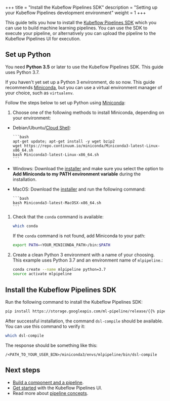 +++
title = "Install the Kubeflow Pipelines SDK"
description = "Setting up your Kubeflow Pipelines development environment"
weight = 1
+++

This guide tells you how to install the 
[Kubeflow Pipelines SDK](https://github.com/kubeflow/pipelines/tree/master/sdk)
which you can use to build machine learning pipelines. You can use the SDK
to execute your pipeline, or alternatively you can upload the pipeline to
the Kubeflow Pipelines UI for execution.

## Set up Python

You need **Python 3.5** or later to use the Kubeflow Pipelines SDK. This
guide uses Python 3.7.

If you haven't yet set up a Python 3 environment, do so now. This guide
recommends [Miniconda](https://conda.io/miniconda.html), but you can use
a virtual environment manager of your choice, such as `virtualenv`.

Follow the steps below to set 
up Python using [Miniconda](https://conda.io/miniconda.html):

1. Choose one of the following methods to install Miniconda, depending on your
  environment:

  * Debian/Ubuntu/[Cloud Shell](https://console.cloud.google.com/cloudshell):   

        ```bash
        apt-get update; apt-get install -y wget bzip2
        wget https://repo.continuum.io/miniconda/Miniconda3-latest-Linux-x86_64.sh
        bash Miniconda3-latest-Linux-x86_64.sh
        ```

  * Windows: Download the 
    [installer](https://repo.continuum.io/miniconda/Miniconda3-latest-Windows-x86_64.exe)
    and make sure you select the option to
    **Add Miniconda to my PATH environment variable** during the installation.

  * MacOS: Download the 
    [installer](https://repo.continuum.io/miniconda/Miniconda3-latest-MacOSX-x86_64.sh)
    and run the following command:

        ```bash
        bash Miniconda3-latest-MacOSX-x86_64.sh
        ```

1. Check that the `conda` command is available:

    ```bash
    which conda
    ```

    If the `conda` command is not found, add Miniconda to your path:
 
    ```bash
    export PATH=<YOUR_MINICONDA_PATH>/bin:$PATH
    ```

1. Create a clean Python 3 environment with a name of your choosing. This
  example uses Python 3.7 and an environment name of `mlpipeline`.:
 
    ```bash
    conda create --name mlpipeline python=3.7
    source activate mlpipeline
    ```
 
## Install the Kubeflow Pipelines SDK

Run the following command to install the Kubeflow Pipelines SDK:

```bash
pip install https://storage.googleapis.com/ml-pipeline/release/{{% pipelines-sdk-version %}}/kfp.tar.gz --upgrade
```

After successful installation, the command `dsl-compile` should be available.
You can use this command to verify it:

```bash
which dsl-compile
```

The response should be something like this:

```
/<PATH_TO_YOUR_USER_BIN>/miniconda3/envs/mlpipeline/bin/dsl-compile
```

## Next steps

* [Build a component and a pipeline](/docs/pipelines/sdk/build-component/).
* [Get started](/docs/pipelines/pipelines-quickstart) with the 
  Kubeflow Pipelines UI.
* Read more about [pipeline concepts](/docs/pipelines/concepts/).
